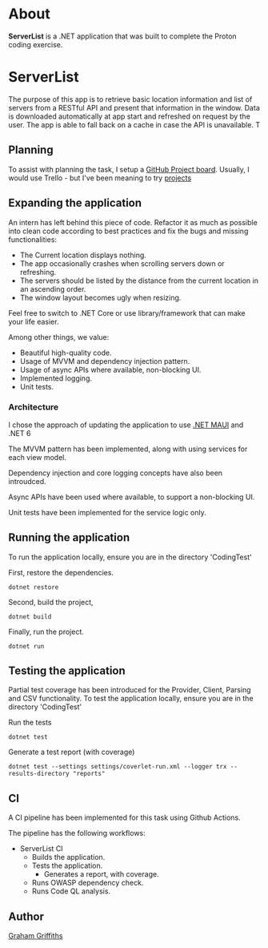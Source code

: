 # About
**ServerList** is a .NET application that was built to complete the Proton coding exercise.

# ServerList

The purpose of this app is to retrieve basic location information and list of servers
from a RESTful API and present that information in the window. Data is downloaded
automatically at app start and refreshed on request by the user. The app is able to
fall back on a cache in case the API is unavailable. T

## Planning
To assist with planning the task, I setup a [GitHub Project board](https://github.com/users/grahamrgriffiths/projects/2). Usually, I would use Trello - but I've been meaning to try [projects](https://docs.github.com/en/issues/planning-and-tracking-with-projects/learning-about-projects/about-projects)

## Expanding the application
An intern has left behind this piece of code. Refactor it as much as possible into clean 
code according to best practices and fix the bugs and missing functionalities:
- The Current location displays nothing.
- The app occasionally crashes when scrolling servers down or refreshing.
- The servers should be listed by the distance from the current location in an ascending 
order.
- The window layout becomes ugly when resizing.

Feel free to switch to .NET Core or use library/framework that can make your life easier.

Among other things, we value:
- Beautiful high-quality code.
- Usage of MVVM and dependency injection pattern.
- Usage of async APIs where available, non-blocking UI.
- Implemented logging.
- Unit tests.

### Architecture
I chose the approach of updating the application to use [.NET MAUI](https://learn.microsoft.com/en-us/dotnet/maui/what-is-maui) and .NET 6

The MVVM pattern has been implemented, along with using services for each view model.

Dependency injection and core logging concepts have also been introudced.

Async APIs have been used where available, to support a non-blocking UI.

Unit tests have been implemented for the service logic only.

## Running the application
To run the application locally, ensure you are in the directory 'CodingTest'

First, restore the dependencies.
```
dotnet restore
```

Second, build the project,
```
dotnet build
```

Finally, run the project.
```
dotnet run
```

## Testing the application
Partial test coverage has been introduced for the Provider, Client, Parsing and CSV functionality.
To test the application locally, ensure you are in the directory 'CodingTest'

Run the tests
```
dotnet test
```

Generate a test report (with coverage)
```
dotnet test --settings settings/coverlet-run.xml --logger trx --results-directory "reports"
```

## CI 
A CI pipeline has been implemented for this task using Github Actions.

The pipeline has the following workflows:
- ServerList CI
    - Builds the application.
    - Tests the application. 
        - Generates a report, with coverage.
    - Runs OWASP dependency check.
    - Runs Code QL analysis.


## Author
[Graham Griffiths](https://github.com/grahamrgriffiths)
